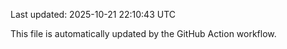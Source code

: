 Last updated: 2025-10-21 22:10:43 UTC

This file is automatically updated by the GitHub Action workflow.
